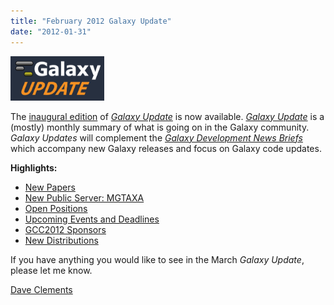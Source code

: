 ```yaml
---
title: "February 2012 Galaxy Update"
date: "2012-01-31"
---
```


<div class='right'><a href='/src/galaxy-updates/2012-02/index.md'><img src="/src/images/logos/GalaxyUpdate200.png" alt="Galaxy Updates" width=150 /></a></div>

The [inaugural edition](/src/galaxy-updates/2012-02/index.md) of *[Galaxy Update](/src/galaxy-updates/index.md)* is now available.  *[Galaxy Update](/src/galaxy-updates/index.md)* is a (mostly) monthly summary of what is going on in the Galaxy community.  *Galaxy Updates* will complement the *[Galaxy Development News Briefs](/src/docs/index.md)* which accompany new Galaxy releases and focus on Galaxy code updates.

**Highlights:**

* [New Papers](/src/galaxy-updates/2012-02/index.md#new-papers)
* [New Public Server: MGTAXA](/src/galaxy-updates/2012-02/index.md#new-public-server-mgtaxa)
* [Open Positions](/src/galaxy-updates/2012-02/index.md#whos-hiring)
* [Upcoming Events and Deadlines](/src/galaxy-updates/2012-02/index.md#upcoming-events-and-deadlines)
* [GCC2012 Sponsors](/src/galaxy-updates/2012-02/index.md#gcc2012-sponsors)
* [New Distributions](/src/galaxy-updates/2012-02/index.md#new-distributions)

If you have anything you would like to see in the March *Galaxy Update*, please let me know.

[Dave Clements](/src/people/dave-clements/index.md)


